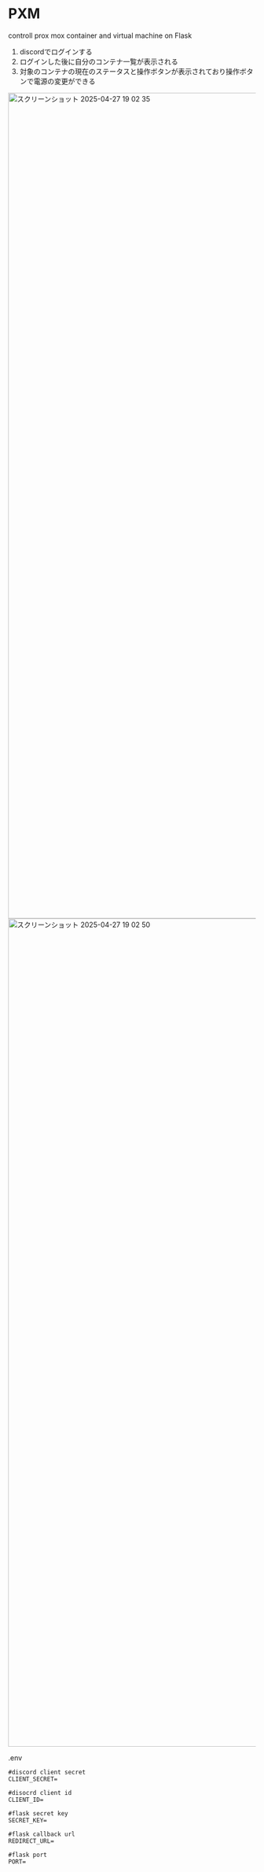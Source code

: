 # PXM
controll prox mox container and virtual machine on Flask

1. discordでログインする
2. ログインした後に自分のコンテナ一覧が表示される
3. 対象のコンテナの現在のステータスと操作ボタンが表示されており操作ボタンで電源の変更ができる

<img width="1679" alt="スクリーンショット 2025-04-27 19 02 35" src="https://github.com/user-attachments/assets/7cc1c124-a865-4fe7-b17e-e335ae3e3128" />

<img width="1684" alt="スクリーンショット 2025-04-27 19 02 50" src="https://github.com/user-attachments/assets/279fc8ac-a996-40d6-9eb1-191c804b7f0f" />



.env
```
#discord client secret
CLIENT_SECRET=

#disocrd client id
CLIENT_ID=

#flask secret key
SECRET_KEY=

#flask callback url
REDIRECT_URL=

#flask port
PORT=
```
